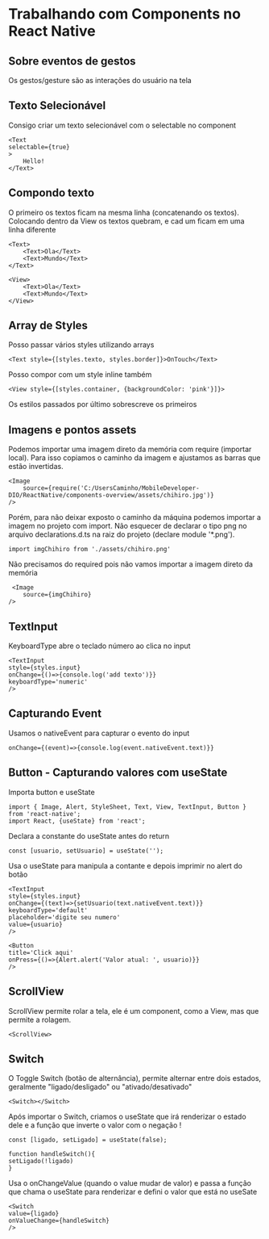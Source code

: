 # Trabalhando com Components no React Native

## Sobre eventos de gestos

Os gestos/gesture são as interações do usuário na tela

## Texto Selecionável

Consigo criar um texto selecionável com o selectable no component <Text>

```
<Text
selectable={true}
>
    Hello!
</Text>
```

## Compondo texto

O primeiro os textos ficam na mesma linha (concatenando os textos). Colocando dentro da View os textos quebram, e cad um ficam em uma linha diferente

```
<Text>
    <Text>Ola</Text>
    <Text>Mundo</Text>
</Text>

<View>
    <Text>Ola</Text>
    <Text>Mundo</Text>
</View>
```

## Array de Styles

Posso passar vários styles utilizando arrays

`<Text style={[styles.texto, styles.border]}>OnTouch</Text>`

Posso compor com um style inline também

`<View style={[styles.container, {backgroundColor: 'pink'}]}>`

Os estilos passados por último sobrescreve os primeiros

## Imagens e pontos assets

Podemos importar uma imagem direto da memória com require (importar local). Para isso copiamos o caminho da imagem e ajustamos as barras que estão invertidas.

```
<Image
    source={require('C:/UsersCaminho/MobileDeveloper-DIO/ReactNative/components-overview/assets/chihiro.jpg')}
/>
```

Porém, para não deixar exposto o caminho da máquina podemos importar a imagem no projeto com import. Não esquecer de declarar o tipo png no arquivo declarations.d.ts na raiz do projeto (declare module '*.png').

`import imgChihiro from './assets/chihiro.png'`

Não precisamos do required pois não vamos importar a imagem direto da memória

```
 <Image
    source={imgChihiro}
/>
```

## TextInput

KeyboardType abre o teclado número ao clica no input

```
<TextInput
style={styles.input}
onChange={()=>{console.log('add texto')}}
keyboardType='numeric'
/>

```

## Capturando Event

Usamos o nativeEvent para capturar o evento do input

`
onChange={(event)=>{console.log(event.nativeEvent.text)}}
`

## Button - Capturando valores com useState

Importa button e useState

```
import { Image, Alert, StyleSheet, Text, View, TextInput, Button } from 'react-native';
import React, {useState} from 'react';
```

Declara a constante do useState antes do return

`const [usuario, setUsuario] = useState('');`

Usa o useState para manipula a contante e depois imprimir no alert do botão

```
<TextInput
style={styles.input}
onChange={(text)=>{setUsuario(text.nativeEvent.text)}}
keyboardType='default'
placeholder='digite seu numero'
value={usuario}
/>

<Button
title='Click aqui'
onPress={()=>{Alert.alert('Valor atual: ', usuario)}}
/>
```

## ScrollView

ScrollView permite rolar a tela, ele é um component, como a View, mas que permite a rolagem.

`<ScrollView>`

## Switch

O Toggle Switch (botão de alternância), permite alternar entre dois estados, geralmente "ligado/desligado" ou "ativado/desativado"

`<Switch></Switch>`

Após importar o Switch, criamos o useState que irá renderizar o estado dele e a função que inverte o valor com o negação !

```
const [ligado, setLigado] = useState(false);

function handleSwitch(){
setLigado(!ligado)
}
```

Usa o onChangeValue (quando o value mudar de valor) e passa a função que chama o useState para renderizar e defini o valor que está no useSate

```
<Switch 
value={ligado} 
onValueChange={handleSwitch}
/>
```